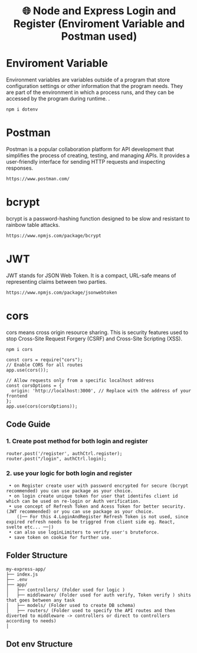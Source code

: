 <h1 align="center">
🌐 Node and Express Login and Register (Enviroment Variable and Postman used)
</h1>


# Enviroment Variable

Environment variables are variables outside of a program that store configuration settings or other information that the program needs. They are part of the environment in which a process runs, and they can be accessed by the program during runtime. .

```
npm i dotenv
```

# Postman

Postman is a popular collaboration platform for API development that simplifies the process of creating, testing, and managing APIs. It provides a user-friendly interface for sending HTTP requests and inspecting responses.

```
https://www.postman.com/
```

# bcrypt

bcrypt is a password-hashing function designed to be slow and resistant to rainbow table attacks.

```
https://www.npmjs.com/package/bcrypt
```

# JWT

JWT stands for JSON Web Token. It is a compact, URL-safe means of representing claims between two parties.

```
https://www.npmjs.com/package/jsonwebtoken
```

# cors

cors means cross origin resource sharing. This is security features used to stop Cross-Site Request Forgery (CSRF) and Cross-Site Scripting (XSS).

```
npm i cors

const cors = require("cors");
// Enable CORS for all routes
app.use(cors());

// Allow requests only from a specific localhost address
const corsOptions = {
  origin: 'http://localhost:3000', // Replace with the address of your frontend
};
app.use(cors(corsOptions));
```

## Code Guide

### 1. Create post method for both login and register

```
router.post('/register', authCtrl.register);
router.post("/login", authCtrl.login);
```

### 2. use your logic for both login and register

```
 • on Register create user with password encrypted for secure (bcrypt recommended) you can use package as your choice.
 • on login create unique token for user that identifes client id which can be used on re-login or Auth verification.
 • use concept of Refresh Token and Acess Token for better security. (JWT recommended) or you can use package as your choice.
    (|── For this 4.LoginAndRegister Refresh Token is not used, since expired refresh needs to be triggred from client side eg. React, svelte etc... ──|)
 • can also use loginLimiters to verify user's bruteforce.
 • save token on cookie for further use.
```


## Folder Structure

```
my-express-app/
├── index.js
├── .env
├── app/
│   ├── controllers/ (Folder used for logic )
│   ├── middleware/ (Folder used for auth verify, Token verify ) shits that goes between any task 
│   ├── models/ (Folder used to create DB schema)
│   ├── routers/ (Folder used to specify the API routes and then diverted to middleware -> controllers or direct to controllers according to needs)
│   
```


## Dot env Structure

```

```